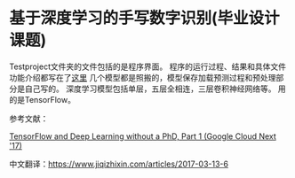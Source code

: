 # 基于深度学习的手写数字识别(毕业设计课题)
Testproject文件夹的文件包括的是程序界面。
程序的运行过程、结果和具体文件功能介绍都写在了[这里](https://www.cnblogs.com/smonlky/articles/9259577.html)
几个模型都是照搬的，模型保存加载预测过程和预处理部分是自己写的。
深度学习模型包括单层，五层全相连，三层卷积神经网络等。
用的是TensorFlow。


参考文献：

[TensorFlow and Deep Learning without a PhD, Part 1 (Google Cloud Next '17)](https://www.youtube.com/watch?v=u4alGiomYP4&list=PLzG0Ec8AXrW6C1azHg4iVfU-qlercK_Wt)

中文翻译：https://www.jiqizhixin.com/articles/2017-03-13-6
